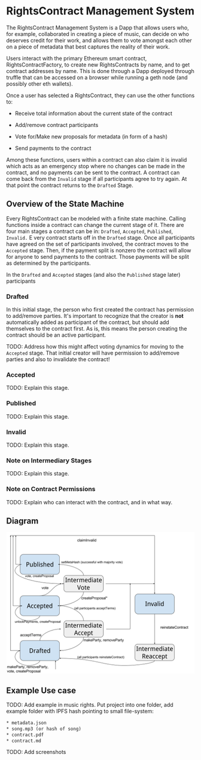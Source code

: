 # RightsContract Management System
The RightsContract Management System is a Dapp that allows users who, for example, collaborated in creating a piece of music, can decide on who deserves credit for their work, and allows them to vote amongst each other on a piece of metadata that best captures the reality of their work.

Users interact with the primary Ethereum smart contract, RightsContractFactory, to create new RightsContracts by name, and to get contract addresses by name. This is done through a Dapp deployed through truffle that can be accessed on a browser while running a geth node (and possibly other eth wallets).

Once a user has selected a RightsContract, they can use the other functions to:

  * Receive total information about the current state of the contract

  * Add/remove contract participants

  * Vote for/Make new proposals for metadata (in form of a hash)

  * Send payments to the contract

Among these functions, users within a contract can also claim it is invalid which acts as an emergency stop where no changes can be made in the contract, and no payments can be sent to the contract. A contract can come back from the `Invalid` stage if all participants agree to try again. At that point the contract returns to the `Drafted` Stage.

## Overview of the State Machine
Every RightsContract can be modeled with a finite state machine. Calling functions inside a contract can change the current stage of it. There are four main stages a contract can be in: `Drafted`, `Accepted`, `Published`, `Invalid.`
E
very contract starts off in the `Drafted` stage. Once all participants have agreed on the set of participants involved, the contract moves to the `Accepted` stage. Then, if the payment split is nonzero the contract will allow for anyone to send payments to the contract. Those payments will be split as determined by the participants.

In the `Drafted` and `Accepted` stages (and also the `Published` stage later) participants

### Drafted
In this initial stage, the person who first created the contract has permission to add/remove parties. It's important to recognize that the creator is **not** automatically added as participant of the contract, but should add themselves to the contract first. As is, this means the person creating the contract should be an active participant.

TODO: Address how this might affect voting dynamics for moving to the `Accepted` stage. That initial creator will have permission to add/remove parties and also to invalidate the contract!

### Accepted
TODO: Explain this stage.

### Published
TODO: Explain this stage.

### Invalid
TODO: Explain this stage.

### Note on Intermediary Stages
TODO: Explain this stage.

### Note on Contract Permissions
TODO: Explain who can interact with the contract, and in what way.

## Diagram
![State Machine Diagram](/statemachinediagram.svg)

## Example Use case
TODO: Add example in music rights. Put project into one folder, add example folder with IPFS hash pointing to small file-system:

    * metadata.json
    * song.mp3 (or hash of song)
    * contract.pdf
    * contract.md

TODO: Add screenshots
